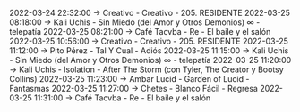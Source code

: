 2022-03-24 22:32:00 -> Creativo - Creativo - 205. RESIDENTE
2022-03-25 08:18:00 -> Kali Uchis - Sin Miedo (del Amor y Otros Demonios) ∞ - telepatía
2022-03-25 08:21:00 -> Café Tacvba - Re - El baile y el salón
2022-03-25 10:56:00 -> Creativo - Creativo - 205. RESIDENTE
2022-03-25 11:12:00 -> Pito Pérez - Tal Y Cual - Adiós
2022-03-25 11:15:00 -> Kali Uchis - Sin Miedo (del Amor y Otros Demonios) ∞ - telepatía
2022-03-25 11:20:00 -> Kali Uchis - Isolation - After The Storm (con Tyler, The Creator y Bootsy Collins)
2022-03-25 11:23:00 -> Ambar Lucid - Garden of Lucid - Fantasmas
2022-03-25 11:27:00 -> Chetes - Blanco Fácil - Regresa
2022-03-25 11:31:00 -> Café Tacvba - Re - El baile y el salón
